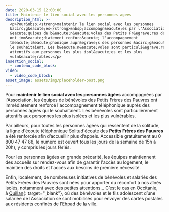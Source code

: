 ```yaml
---
date: 2020-03-15 12:00:00
title: Maintenir le lien social avec les personnes agees
description_html: >-
  <p>Pour&nbsp;<strong>maintenir le lien social avec les personnes
  &acirc;g&eacute;es</strong>&nbsp;accompagn&eacute;es par l'Association, les
  &eacute;quipes de b&eacute;n&eacute;voles des Petits Fr&egrave;res des Pauvres
  ont imm&eacute;diatement renforc&eacute; l'accompagnement
  t&eacute;l&eacute;phonique aupr&egrave;s des personnes &acirc;g&eacute;es qui
  le souhaitaient. Les b&eacute;n&eacute;voles sont particuli&egrave;rement
  attentifs aux personnes les plus isol&eacute;es et les plus
  vuln&eacute;rables.</p>
insertion_social:
  - contenu_code_block:
video:
  - video_code_block:
asset_image: assets/img/placeholder-post.png
---
```


Pour&nbsp;**maintenir le lien social avec les personnes &acirc;g&eacute;es**&nbsp;accompagn&eacute;es par l'Association, les &eacute;quipes de b&eacute;n&eacute;voles des Petits Fr&egrave;res des Pauvres ont imm&eacute;diatement renforc&eacute; l'accompagnement t&eacute;l&eacute;phonique aupr&egrave;s des personnes &acirc;g&eacute;es qui le souhaitaient. Les b&eacute;n&eacute;voles sont particuli&egrave;rement attentifs aux personnes les plus isol&eacute;es et les plus vuln&eacute;rables.

Par ailleurs, pour toutes les personnes &acirc;g&eacute;es qui ressentent de la solitude, la ligne d'&eacute;coute t&eacute;l&eacute;phonique Solitud'&eacute;coute des **Petits Fr&egrave;res des Pauvres** a &eacute;t&eacute; renforc&eacute;e afin d’accueillir plus d’appels. Accessible gratuitement au 0 800 47 47 88, le num&eacute;ro est ouvert tous les jours de la semaine de 15h &agrave; 20h), y compris les jours f&eacute;ri&eacute;s.

Pour les personnes &acirc;g&eacute;es en grande pr&eacute;carit&eacute;, les &eacute;quipes maintiennent des accueils sur rendez-vous afin de garantir l'acc&egrave;s au logement, le maintien des droits et l'acc&egrave;s aux besoins de premi&egrave;re n&eacute;cessit&eacute;.

Enfin, localement, de nombreuses initiatives de b&eacute;n&eacute;voles et salari&eacute;s des Petits Fr&egrave;res des Pauvres sont n&eacute;es pour apporter du r&eacute;confort &agrave; nos a&icirc;n&eacute;s isol&eacute;s, notamment avec des petites attentions… C’est le cas en Occitanie, &agrave;&nbsp;[Quillan](https://www.petitsfreresdespauvres.fr/nos-implantations/les-petits-freres-des-pauvres-de-quillan){: target="_blank"}, o&ugrave; des b&eacute;n&eacute;voles et le fils adolescent d’une salari&eacute;e de l’Association se sont mobilis&eacute;s pour envoyer des cartes postales aux r&eacute;sidents confin&eacute;s de l’Ehpad de la ville.